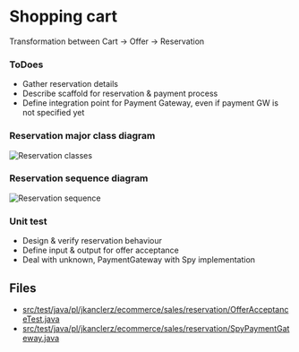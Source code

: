 # Shopping cart

Transformation between Cart -> Offer -> Reservation

### ToDoes
- Gather reservation details 
- Describe scaffold for reservation & payment process
- Define integration point for Payment Gateway, even if payment GW is not specified yet

### Reservation major class diagram
![Reservation classes](assets/10__class.jpg)

### Reservation sequence diagram
![Reservation sequence](assets/10__sequence.jpg)

### Unit test
* Design & verify reservation behaviour
* Define input & output for offer acceptance
* Deal with unknown, PaymentGateway with Spy implementation

## Files
* [src/test/java/pl/jkanclerz/ecommerce/sales/reservation/OfferAcceptanceTest.java](../src/test/java/pl/tnykiel/ecommerce/sales/reservation/OfferAcceptanceTest.java)
* [src/test/java/pl/jkanclerz/ecommerce/sales/reservation/SpyPaymentGateway.java](../src/test/java/pl/tnykiel/ecommerce/sales/reservation/SpyPaymentGateway.java)

